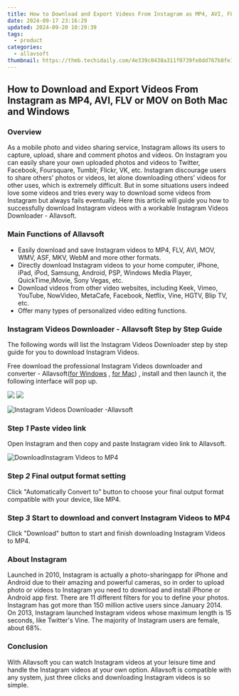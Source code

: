 ```yaml
---
title: How to Download and Export Videos From Instagram as MP4, AVI, FLV or MOV on Both Mac and Windows
date: 2024-09-17 23:16:29
updated: 2024-09-20 10:29:39
tags:
  - product
categories:
  - allavsoft
thumbnail: https://thmb.techidaily.com/4e339c0438a311f0739fe8dd767b8fe136567e49f78cba1047e1590ff1927d2b.png
---
```


## How to Download and Export Videos From Instagram as MP4, AVI, FLV or MOV on Both Mac and Windows

### Overview

As a mobile photo and video sharing service, Instagram allows its users to capture, upload, share and comment photos and videos. On Instagram you can easily share your own uploaded photos and videos to Twitter, Facebook, Foursquare, Tumblr, Flickr, VK, etc. Instagram discourage users to share others' photos or videos, let alone downloading others' videos for other uses, which is extremely difficult. But in some situations users indeed love some videos and tries every way to download some videos from Instagram but always fails eventually. Here this article will guide you how to successfully download Instagram videos with a workable Instagram Videos Downloader - Allavsoft.

### Main Functions of Allavsoft

* Easily download and save Instagram videos to MP4, FLV, AVI, MOV, WMV, ASF, MKV, WebM and more other formats.
* Directly download Instagram videos to your home computer, iPhone, iPad, iPod, Samsung, Android, PSP, Windows Media Player, QuickTime,iMovie, Sony Vegas, etc.
* Download videos from other video websites, including Keek, Vimeo, YouTube, NowVideo, MetaCafe, Facebook, Netflix, Vine, HGTV, Blip TV, etc.
* Offer many types of personalized video editing functions.

### Instagram Videos Downloader - Allavsoft Step by Step Guide

The following words will list the Instagram Videos Downloader step by step guide for you to download Instagram Videos.

Free download the professional Instagram Videos downloader and converter - Allavsoft([for Windows](https://tools.techidaily.com/allavsoft/products/) , [for Mac](https://tools.techidaily.com/allavsoft/products/)) , install and then launch it, the following interface will pop up.

[![](https://www.allavsoft.com/how-to/../images/how-to/free-download-win.jpg)](https://tools.techidaily.com/allavsoft/products/) [![](https://www.allavsoft.com/how-to/../images/how-to/free-download-mac.jpg)](https://tools.techidaily.com/allavsoft/products/)

![Instagram Videos Downloader -Allavsoft](https://www.allavsoft.com/how-to/../images/allavsoft-mac/screen-shot-600.jpg)

### Step _1_ Paste video link

Open Instagram and then copy and paste Instagram video link to Allavsoft.

![DownloadInstagram Videos to MP4](https://www.allavsoft.com/how-to/../images/how-to/download-instagram-videos-to-mp4-avi-mov-on-mac-windows/download-instagram-to-mp4.jpg)

### Step _2_ Final output format setting

Click "Automatically Convert to" button to choose your final output format compatible with your device, like MP4.

### Step _3_ Start to download and convert Instagram Videos to MP4

Click "Download" button to start and finish downloading Instagram Videos to MP4.

### About Instagram

Launched in 2010, Instagram is actually a photo-sharingapp for iPhone and Android due to their amazing and powerful cameras, so in order to upload photo or videos to Instagram you need to download and install iPhone or Android app first. There are 11 different filters for you to define your photos. Instagram has got more than 150 million active users since January 2014\. On 2013, Instagram launched Instagram videos whose maximum length is 15 seconds, like Twitter's Vine. The majority of Instagram users are female, about 68%.

### Conclusion

With Allavsoft you can watch Instagram videos at your leisure time and handle the Instagram videos at your own option. Allavsoft is compatible with any system, just three clicks and downloading Instagram videos is so simple.

<ins class="adsbygoogle"
     style="display:block"
     data-ad-format="autorelaxed"
     data-ad-client="ca-pub-7571918770474297"
     data-ad-slot="1223367746"></ins>



<ins class="adsbygoogle"
     style="display:block"
     data-ad-client="ca-pub-7571918770474297"
     data-ad-slot="8358498916"
     data-ad-format="auto"
     data-full-width-responsive="true"></ins>
